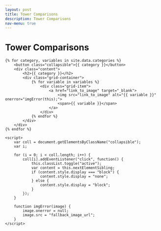 ```yaml
---
layout: post
title: Tower Comparisons
description: Tower Comparisons
nav-menu: true 
---
```


<html>
<head>
    <style>
        .grid-container {
            display: grid;
            grid-template-columns: repeat(auto-fit, minmax(250px, 1fr)); /* Make the grid responsive */
            grid-gap: 1em;
        }

        .grid-item {
            position: relative;
            padding-top: 100%; /* Maintain the aspect ratio */
            overflow: hidden;
            border: none; /* Ensure no borders are added to the grid item */
        }

        .grid-item a {
            position: absolute;
            top: 0;
            left: 0;
            right: 0;
            bottom: 0;
            text-decoration: none;
            color: white;
            display: flex;
            align-items: center;
            justify-content: center;
            background: rgba(0,0,0,0.7); /* Add a semi-transparent overlay */
            border: none; /* Ensure no borders are added to the link */
        }

        .grid-item img {
            position: absolute;
            top: 0;
            left: 0;
            width: 100%;
            height: 100%;
            object-fit: cover;
            border: none; /* Ensure no borders are added to the image */
            outline: none; /* Ensure no outlines are added to the image */
        }

        .grid-item span {
            font-size: 2rem; /* Adjust the font size */
            text-shadow: 2px 2px 4px rgba(0,0,0,0.5); /* Add a text shadow for better visibility */
            z-index: 2;
            font-weight: bold; /* Make the text bolder */
        }

        @media (min-width: 768px) {
            .grid-item span {
                font-size: 3rem;
                font-weight: 900;
            }
            .collapsible {
                background-color: transparent;
                color: white;
                text-align: center;
                padding: 15px;
                border: 2px solid white;
                font-size: 20px;
                display: flex; /* Change from block to flex */
                justify-content: center; /* Center content horizontally */
                align-items: center; /* Center content vertically */
                margin: 20px auto;
                cursor: pointer;
                transition: background-color 0.5s, color 0.5s, border-color 0.5s; /* Added transition for border color */
                width: 70%; /* Adjust as needed */
            }
            .collapsible:hover {
                color: gray;
                border-color: gray; /* Border color changes to gray on hover */
            }
        }
    </style>
</head>
<body>
  ---
layout: post
title: Tower Comparisons
description: Tower Comparisons
nav-menu: true 
---

<html>
<head>
    <style>
        /* ... [The rest of your CSS styles] ... */
    </style>
</head>
<body>
    <h1>Tower Comparisons</h1>

    {% for category, variables in site.data.categories %}
        <button class="collapsible">{{ category }}</button>
        <div class="content">
            <h2>{{ category }}</h2>
            <div class="grid-container">
                {% for variable in variables %}
                    <div class="grid-item">
                        <a href="link_to_image" target="_blank">
                            <img src="link_to_image" alt="{{ variable }}" onerror="imgError(this);">
                            <span>{{ variable }}</span>
                        </a>
                    </div>
                {% endfor %}
            </div>
        </div>
    {% endfor %}

    <script>
        var coll = document.getElementsByClassName("collapsible");
        var i;

        for (i = 0; i < coll.length; i++) {
            coll[i].addEventListener("click", function() {
                this.classList.toggle("active");
                var content = this.nextElementSibling;
                if (content.style.display === "block") {
                    content.style.display = "none";
                } else {
                    content.style.display = "block";
                }
            });
        }

        function imgError(image) {
            image.onerror = null;
            image.src = "fallback_image_url";
        }
    </script>
</body>
</html>
